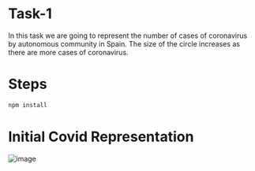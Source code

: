# Task-1

In this task we are going to represent the number of cases of coronavirus by autonomous community in Spain. The size of the circle increases as there are more cases of coronavirus.

# Steps

```bash
npm install
```

# Initial Covid Representation
![image](https://user-images.githubusercontent.com/94138220/180485501-bff19cb4-0ed1-4e8c-a8b2-8900e7dec782.png)
